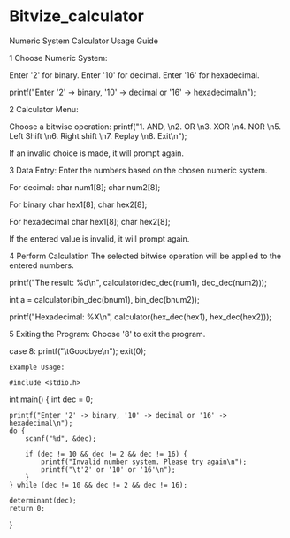 # Bitvize_calculator
Numeric System Calculator Usage Guide


1 Choose Numeric System:

Enter '2' for binary.
Enter '10' for decimal.
Enter '16' for hexadecimal.

printf("Enter '2' -> binary, '10' -> decimal or '16' -> hexadecimal\n");


2 Calculator Menu:

Choose a bitwise operation:
printf("1. AND, \n2. OR \n3. XOR \n4. NOR \n5. Left Shift \n6. Right shift \n7. Replay \n8. Exit\n");


If an invalid choice is made, it will prompt again.


3 Data Entry:
Enter the numbers based on the chosen numeric system.

For decimal:
char num1[8];
char num2[8];


For binary
char hex1[8];
char hex2[8];

For hexadecimal
char hex1[8];
char hex2[8];

If the entered value is invalid, it will prompt again.

4 Perform Calculation
The selected bitwise operation will be applied to the entered numbers.

printf("The result: %d\n", calculator(dec_dec(num1), dec_dec(num2)));

int a = calculator(bin_dec(bnum1), bin_dec(bnum2));

printf("Hexadecimal: %X\n", calculator(hex_dec(hex1), hex_dec(hex2)));

5 Exiting the Program:
Choose '8' to exit the program.

case 8:
    printf("\tGoodbye\n");
    exit(0);


    Example Usage:

    #include <stdio.h>

int main() {
    int dec = 0;

    printf("Enter '2' -> binary, '10' -> decimal or '16' -> hexadecimal\n");
    do {    
        scanf("%d", &dec);

        if (dec != 10 && dec != 2 && dec != 16) {
            printf("Invalid number system. Please try again\n");
            printf("\t'2' or '10' or '16'\n");
        }
    } while (dec != 10 && dec != 2 && dec != 16);

    determinant(dec);
    return 0;
}

